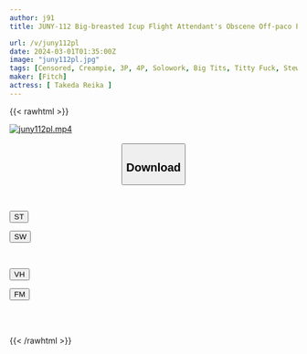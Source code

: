 ```yaml
---
author: j91
title: JUNY-112 Big-breasted Icup Flight Attendant's Obscene Off-paco Photo Shoot. Seduced By Showing Off Her Fleshy Body In A Tiny Swimsuit. Reika Takeda

url: /v/juny112pl
date: 2024-03-01T01:35:00Z
image: "juny112pl.jpg"
tags: [Censored, Creampie, 3P, 4P, Solowork, Big Tits, Titty Fuck, Stewardess	]
maker: [Fitch]
actress: [ Takeda Reika ]
---
```



{{< rawhtml >}}

<div class="video" data-videoid="yVW2ZaQ1Z0ty88">
    <a href="javascript:;">
        <img src="/v/juny112pl/juny112pl.jpg" width="WIDTH" height="HEIGHT" alt="juny112pl.mp4" loading="lazy">
    </a>
</div>

<script type="text/javascript" src="https://j91.asia/asset/on-demand-st.js"></script>

<br>
  <link rel="stylesheet" href="https://j91.asia/asset/bs5.css">
  
  <center>
  <button class="btn btn-primary" type="button" data-bs-toggle="collapse" data-bs-target=".multi-collapse" aria-expanded="false" aria-controls="multiCollapseExample1 multiCollapseExample2"><h2>Download</h2></button></center>
</p>
<div class="row">
  <div class="col">
    <div class="collapse multi-collapse" id="multiCollapseExample1">
      <div class="card card-body">
	      	      <br>
<div class="buttons">  
<p><a href="https://streamtape.to/v/yVW2ZaQ1Z0ty88" target="_blank"><button class="btn-hover color-3"><i class="fa fa-download"></i> ST</button></a></p>
<p><a href="https://cdnwish.com/sqovuo2sohf1" target="_blank"><button class="btn-hover color-2"><i class="fa fa-download"></i> SW</button></a></p></div>
    </div>
  </div>
</div>
  <div class="col">
    <div class="collapse multi-collapse" id="multiCollapseExample2">
      <div class="card card-body">
	      <br>
<div class="buttons">
<p><a href="javascript:;"><button class="btn-hover color-9"><i class="fa fa-download"></i> VH</button></a></p>
<p><a href="javascript:;"><button class="btn-hover color-8"><i class="fa fa-download"></i> FM</button></a></p></div>
<br><br>
      </div>
    </div>
  </div>
</div>

{{< /rawhtml >}}